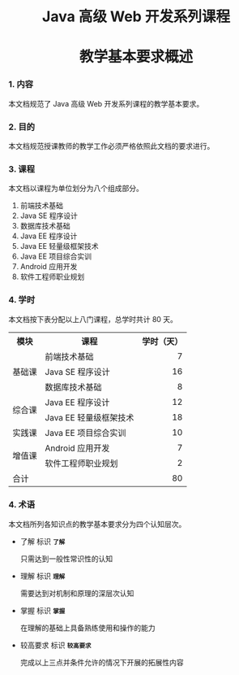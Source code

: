 # <center>Java 高级 Web 开发系列课程</center> 
# <center>教学基本要求概述</center>

### 1. 内容

本文档规范了 Java 高级 Web 开发系列课程的教学基本要求。

### 2. 目的

本文档规范授课教师的教学工作必须严格依照此文档的要求进行。

### 3. 课程

本文档以课程为单位划分为八个组成部分。

1. 前端技术基础
2. Java SE 程序设计
3. 数据库技术基础
4. Java EE 程序设计
5. Java EE 轻量级框架技术
6. Java EE 项目综合实训
7. Android 应用开发
8. 软件工程师职业规划

### 4. 学时

本文档按下表分配以上八门课程，总学时共计 80 天。

<table>
    <tr>
        <th>模块</th>
        <th>课程</th>
        <th style="text-align: right;">学时（天）</th>
    </tr>
    <tr>
        <td rowspan="3">基础课</td>
        <td>前端技术基础</td>
        <td style="text-align: right;">7</td>
    </tr>
    <tr>
        <td>Java SE 程序设计</td>
        <td style="text-align: right;">16</td>
    </tr>
    <tr>
        <td>数据库技术基础</td>
        <td style="text-align: right;">8</td>
    </tr>
    <tr>
        <td rowspan="2">综合课</td>
        <td>Java EE 程序设计</td>
        <td style="text-align: right;">12</td>
    </tr>
    <tr>
        <td>Java EE 轻量级框架技术</td>
        <td style="text-align: right;">18</td>
    <tr>
    <tr>
        <td>实践课</td>
        <td>Java EE 项目综合实训</td>
        <td style="text-align: right;">10</td>
    </tr>
    <tr>
        <td rowspan="2">增值课</td>
        <td>Android 应用开发</td>
        <td style="text-align: right;">7</td>
    </tr>
    <tr>
        <td>软件工程师职业规划</td>
        <td style="text-align: right;">2</td>
    </tr>
    <tr>
        <td colspan="2">合计</td>
        <td style="text-align: right;">80</td>
    </tr>
</table>

### 4. 术语

本文档所列各知识点的教学基本要求分为四个认知层次。

- 了解 标识 **`了解`**

  只需达到一般性常识性的认知

- 理解 标识 **`理解`**

  需要达到对机制和原理的深层次认知
  
- 掌握 标识 **`掌握`**

  在理解的基础上具备熟练使用和操作的能力
  
- 较高要求 标识 **`较高要求`**

  完成以上三点并条件允许的情况下开展的拓展性内容